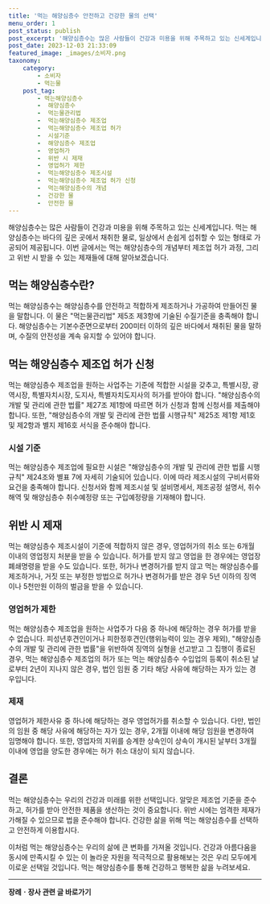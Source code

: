 ```yaml
---
title: '먹는 해양심층수 안전하고 건강한 물의 선택'
menu_order: 1
post_status: publish
post_excerpt: '해양심층수는 많은 사람들이 건강과 미용을 위해 주목하고 있는 신세계입니다. 먹는 해양심층수는 바다의 깊은 곳에서 채취한 물로, 일상에서 손쉽게 섭취할 수 있는 형태로 가공되어 제공됩니다. 이번 글에서는 먹는 해양심층수의 개념부터 제조업 허가 과정, 그리고 위반 시 받을 수 있는 제재들에 대해 알아보겠습니다.'
post_date: 2023-12-03 21:33:09
featured_image: _images/소비자.png
taxonomy:
    category:
        - 소비자
        - 먹는물
    post_tag:
        - 먹는해양심층수
        -  해양심층수
        -  먹는물관리법
        -  먹는해양심층수 제조업
        -  먹는해양심층수 제조업 허가
        -  시설기준
        -  해양심층수 제조업
        -  영업허가
        -  위반 시 제재
        -  영업허가 제한
        -  먹는해양심층수 제조시설
        -  먹는해양심층수 제조업 허가 신청
        -  먹는해양심층수의 개념
        -  건강한 물
        -  안전한 물
---
```



해양심층수는 많은 사람들이 건강과 미용을 위해 주목하고 있는 신세계입니다. 먹는 해양심층수는 바다의 깊은 곳에서 채취한 물로, 일상에서 손쉽게 섭취할 수 있는 형태로 가공되어 제공됩니다. 이번 글에서는 먹는 해양심층수의 개념부터 제조업 허가 과정, 그리고 위반 시 받을 수 있는 제재들에 대해 알아보겠습니다.

## 먹는 해양심층수란?

먹는 해양심층수는 해양심층수를 안전하고 적합하게 제조하거나 가공하여 만들어진 물을 말합니다. 이 물은 "먹는물관리법" 제5조 제3항에 기술된 수질기준을 충족해야 합니다. 해양심층수는 기본수준면으로부터 200미터 이하의 깊은 바다에서 채취된 물을 말하며, 수질의 안전성을 계속 유지할 수 있어야 합니다.

## 먹는 해양심층수 제조업 허가 신청

먹는 해양심층수 제조업을 원하는 사업주는 기준에 적합한 시설을 갖추고, 특별시장, 광역시장, 특별자치시장, 도지사, 특별자치도지사의 허가를 받아야 합니다. "해양심층수의 개발 및 관리에 관한 법률" 제27조 제1항에 따르면 허가 신청과 함께 신청서를 제출해야 합니다. 또한, "해양심층수의 개발 및 관리에 관한 법률 시행규칙" 제25조 제1항 제1호 및 제2항과 별지 제16호 서식을 준수해야 합니다.

### 시설 기준

먹는 해양심층수 제조업에 필요한 시설은 "해양심층수의 개발 및 관리에 관한 법률 시행규칙" 제24조와 별표 7에 자세히 기술되어 있습니다. 이에 따라 제조시설의 구비서류와 요건을 충족해야 합니다. 신청서와 함께 제조시설 및 설비명세서, 제조공정 설명서, 취수해역 및 해양심층수 취수예정량 또는 구입예정량을 기재해야 합니다.

## 위반 시 제재

먹는 해양심층수 제조시설이 기준에 적합하지 않은 경우, 영업허가의 취소 또는 6개월 이내의 영업정지 처분을 받을 수 있습니다. 허가를 받지 않고 영업을 한 경우에는 영업장 폐쇄명령을 받을 수도 있습니다. 또한, 허가나 변경허가를 받지 않고 먹는 해양심층수를 제조하거나, 거짓 또는 부정한 방법으로 허가나 변경허가를 받은 경우 5년 이하의 징역이나 5천만원 이하의 벌금을 받을 수 있습니다.

### 영업허가 제한

먹는 해양심층수 제조업을 원하는 사업주가 다음 중 하나에 해당하는 경우 허가를 받을 수 없습니다. 피성년후견인이거나 피한정후견인(행위능력이 있는 경우 제외), "해양심층수의 개발 및 관리에 관한 법률"을 위반하여 징역의 실형을 선고받고 그 집행이 종료된 경우, 먹는 해양심층수 제조업의 허가 또는 먹는 해양심층수 수입업의 등록이 취소된 날로부터 2년이 지나지 않은 경우, 법인 임원 중 기타 해당 사유에 해당하는 자가 있는 경우입니다.

### 제재

영업허가 제한사유 중 하나에 해당하는 경우 영업허가를 취소할 수 있습니다. 다만, 법인의 임원 중 해당 사유에 해당하는 자가 있는 경우, 2개월 이내에 해당 임원을 변경하여 임명해야 합니다. 또한, 영업자의 지위를 승계한 상속인이 상속이 개시된 날부터 3개월 이내에 영업을 양도한 경우에는 허가 취소 대상이 되지 않습니다.

## 결론

먹는 해양심층수는 우리의 건강과 미래를 위한 선택입니다. 알맞은 제조업 기준을 준수하고, 허가를 받아 안전한 제품을 생산하는 것이 중요합니다. 위반 시에는 엄격한 제재가 가해질 수 있으므로 법을 준수해야 합니다. 건강한 삶을 위해 먹는 해양심층수를 선택하고 안전하게 이용합시다.

이처럼 먹는 해양심층수는 우리의 삶에 큰 변화를 가져올 것입니다. 건강과 아름다움을 동시에 만족시킬 수 있는 이 놀라운 자원을 적극적으로 활용해보는 것은 우리 모두에게 이로운 선택일 것입니다. 먹는 해양심층수를 통해 건강하고 행복한 삶을 누려보세요.
<!-- wp:separator -->
<hr class="wp-block-separator has-alpha-channel-opacity"/>
<!-- /wp:separator -->

<!-- wp:group {"backgroundColor":"base","layout":{"type":"constrained"}} -->
<div class="wp-block-group has-base-background-color has-background"><!-- wp:paragraph {"align":"center","fontSize":"medium"} -->
<p class="has-text-align-center has-large-font-size"><strong>장례ㆍ장사 관련 글 바로가기</strong></p>
<!-- /wp:paragraph -->


<!-- wp:latest-posts
{"categories":[{"id":1553,"count":19,"description":"","link":"https://uknowlaw.com/category/%ec%9e%a5%eb%a1%80%e3%86%8d%ec%9e%a5%ec%82%ac/","name":"장례ㆍ장사","slug":"장례ㆍ장사","taxonomy":"category","parent":0,"meta":[],"_links":{"self":[{"href":"https://uknowlaw.com/wp-json/wp/v2/categories/1553"}],"collection":[{"href":"https://uknowlaw.com/wp-json/wp/v2/categories"}],"about":[{"href":"https://uknowlaw.com/wp-json/wp/v2/taxonomies/category"}],"wp:post_type":[{"href":"https://uknowlaw.com/wp-json/wp/v2/posts?categories=1553"}],"curies":[{"name":"wp","href":"https://api.w.org/{rel}","templated":true}]}}],"postsToShow":100,"excerptLength":28,"postLayout":"grid","columns":2,"featuredImageAlign":"left","featuredImageSizeSlug":"large","fontSize":"small"} /--></div>
<!-- /wp:group -->